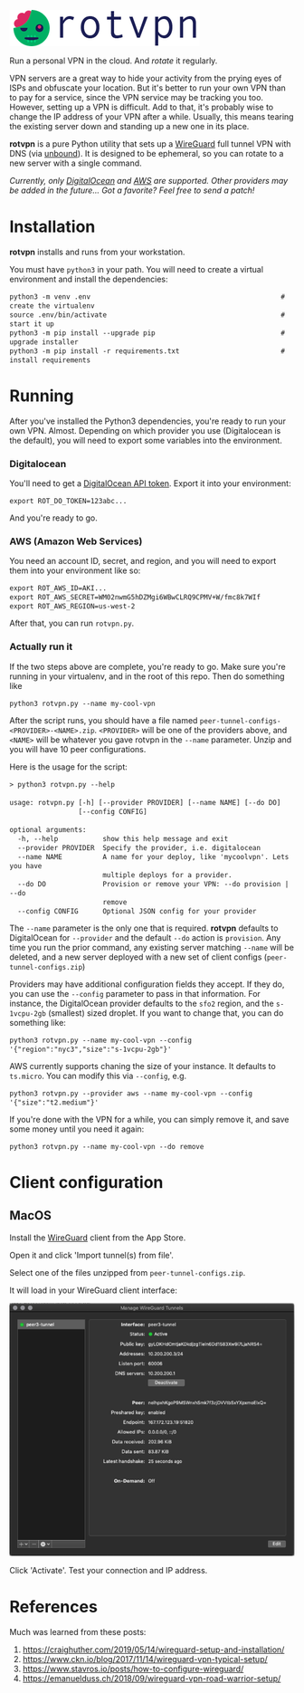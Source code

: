 ![rotvpn](aux/rotvpn-laurareen.com.png)

Run a personal VPN in the cloud. And _rotate_ it regularly.

VPN servers are a great way to hide your activity from the prying eyes of ISPs
and obfuscate your location. But it's better to run your own VPN than to pay
for a service, since the VPN service may be tracking you too. However, setting
up a VPN is difficult. Add to that, it's probably wise to change the IP address
of your VPN after a while. Usually, this means tearing the existing server down
and standing up a new one in its place.

**rotvpn** is a pure Python utility that sets up a
[WireGuard](https://github.com/WireGuard/WireGuard) full tunnel VPN with DNS (via
[unbound](https://github.com/NLnetLabs/unbound)). It is designed to be
ephemeral, so you can rotate to a new server with a single command.

_Currently, only [DigitalOcean](https://digitalocean.com) and [AWS](https://aws.amazon.com/) are supported. Other providers may be added in the future... Got a favorite? Feel free to send a patch!_

# Installation

**rotvpn** installs and runs from your workstation.

You must have `python3` in your path. You will need to create a virtual
environment and install the dependencies:

```
python3 -m venv .env                                               # create the virtualenv
source .env/bin/activate                                           # start it up
python3 -m pip install --upgrade pip                               # upgrade installer
python3 -m pip install -r requirements.txt                         # install requirements
```

# Running

After you've installed the Python3 dependencies, you're ready to run your own VPN. Almost. Depending on which provider you use (Digitalocean is the default), you will need to export some variables into the environment.

### Digitalocean

You'll need to get a [DigitalOcean API token](https://cloud.digitalocean.com/account/api/tokens). Export it into your environment:

```
export ROT_DO_TOKEN=123abc...
```

And you're ready to go.

### AWS (Amazon Web Services)

You need an account ID, secret, and region, and you will need to export them into your environment like so:

```
export ROT_AWS_ID=AKI...
export ROT_AWS_SECRET=WM02nwmG5hDZMgi6WBwCLRQ9CPMV+W/fmc8k7WIf
export ROT_AWS_REGION=us-west-2
```

After that, you can run `rotvpn.py`.

### Actually run it

If the two steps above are complete, you're ready to go. Make sure you're running in your virtualenv, and in the root of this repo. Then do something like

```
python3 rotvpn.py --name my-cool-vpn
```

After the script runs, you should have a file named `peer-tunnel-configs-<PROVIDER>-<NAME>.zip`. `<PROVIDER>` will be one of the providers above, and `<NAME>` will be whatever you gave rotvpn in the `--name` parameter. Unzip and you will have 10 peer configurations.


Here is the usage for the script:

```
> python3 rotvpn.py --help

usage: rotvpn.py [-h] [--provider PROVIDER] [--name NAME] [--do DO]
                 [--config CONFIG]

optional arguments:
  -h, --help           show this help message and exit
  --provider PROVIDER  Specify the provider, i.e. digitalocean
  --name NAME          A name for your deploy, like 'mycoolvpn'. Lets you have
                       multiple deploys for a provider.
  --do DO              Provision or remove your VPN: --do provision | --do
                       remove
  --config CONFIG      Optional JSON config for your provider

```

The `--name` parameter is the only one that is required. **rotvpn** defaults to
DigitalOcean for `--provider` and the default `--do` action is `provision`. Any
time you run the prior command, any existing server matching `--name` will be
deleted, and a new server deployed with a new set of client configs
(`peer-tunnel-configs.zip`)

Providers may have additional configuration fields they accept. If they do, you
can use the `--config` parameter to pass in that information. For instance, the
DigitalOcean provider defaults to the `sfo2` region, and the `s-1vcpu-2gb`
(smallest) sized droplet. If you want to change that, you can do something like:

```
python3 rotvpn.py --name my-cool-vpn --config '{"region":"nyc3","size":"s-1vcpu-2gb"}'
```

AWS currently supports chaning the size of your instance. It defaults to `ts.micro`. You can modify this via `--config`, e.g.

```
python3 rotvpn.py --provider aws --name my-cool-vpn --config '{"size":"t2.medium"}'
```

If you're done with the VPN for a while, you can simply remove it, and save
some money until you need it again:

```
python3 rotvpn.py --name my-cool-vpn --do remove
```

# Client configuration

## MacOS

Install the [WireGuard](https://apps.apple.com/us/app/wireguard/id1451685025?mt=12) client from the App Store.

Open it and click 'Import tunnel(s) from file'.

Select one of the files unzipped from `peer-tunnel-configs.zip`.

It will load in your WireGuard client interface:

![WireGuard MacOS](aux/wireguard-client-macos.png)

Click 'Activate'. Test your connection and IP address.

# References

Much was learned from these posts:

1. https://craighuther.com/2019/05/14/wireguard-setup-and-installation/
1. https://www.ckn.io/blog/2017/11/14/wireguard-vpn-typical-setup/
1. https://www.stavros.io/posts/how-to-configure-wireguard/
1. https://emanuelduss.ch/2018/09/wireguard-vpn-road-warrior-setup/

